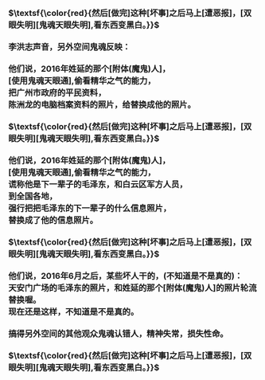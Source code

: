 <h3>
<br>$\textsf{\color{red}{然后[做完]这种[坏事]之后马上[遭恶报]，[双眼失明][鬼魂天眼失明],看东西变黑白。}}$
<br>
<br>李洪志声音，另外空间鬼魂反映：
<br>
<br>他们说，2016年姓延的那个[附体(魔鬼)人]，
<br>[使用鬼魂天眼通],偷看精华之气的能力，
<br>把广州市政府的平民资料，
<br>陈洲龙的电脑档案资料的照片，给替换成他的照片。
<br>
<br>$\textsf{\color{red}{然后[做完]这种[坏事]之后马上[遭恶报]，[双眼失明][鬼魂天眼失明],看东西变黑白。}}$
<br>
<br>他们说，2016年姓延的那个[附体(魔鬼)人]，
<br>[使用鬼魂天眼通],偷看精华之气的能力，
<br>谎称他是下一辈子的毛泽东，和白云区军方人员，
<br>到全国各地，
<br>强行把把毛泽东的下一辈子的什么信息照片，
<br>替换成了他的信息照片。
<br>
<br>$\textsf{\color{red}{然后[做完]这种[坏事]之后马上[遭恶报]，[双眼失明][鬼魂天眼失明],看东西变黑白。}}$
<br>
<br>他们说，2016年6月之后，某些坏人干的，(不知道是不是真的)：
<br>天安门广场的毛泽东的照片，和姓延的那个[附体(魔鬼)人]的照片轮流替换喔。
<br>现在还是这样，不知道是不是真的。
<br>
<br>搞得另外空间的其他观众鬼魂认错人，精神失常，损失性命。
<br>
<br>$\textsf{\color{red}{然后[做完]这种[坏事]之后马上[遭恶报]，[双眼失明][鬼魂天眼失明],看东西变黑白。}}$
</h3>
